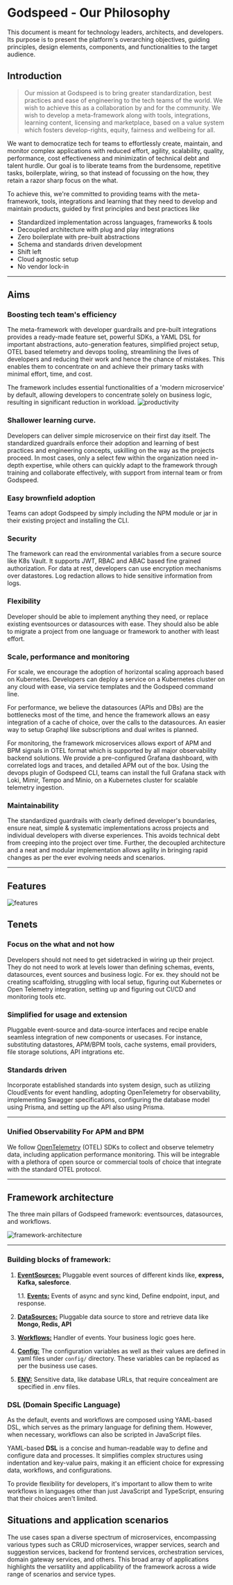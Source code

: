 # Godspeed - Our Philosophy

This document is meant for technology leaders, architects, and developers. Its purpose is to present the platform's overarching objectives, guiding principles, design elements, components, and functionalities to the target audience.

## Introduction
> Our mission at Godspeed is to bring greater standardization, best practices and ease of engineering to the tech teams of the world. We wish to achieve this as a collaboration by and for the community.  We wish to develop a meta-framework along with tools, integrations, learning content, licensing and marketplace, based on a value system which fosters develop-rights, equity, fairness and wellbeing for all. 

We want to democratize tech for teams to effortlessly create, maintain, and monitor complex applications with reduced effort, agility, scalability, quality, performance, cost effectiveness and minimizatin of technical debt and talent hurdle. Our goal is to liberate teams from the burdensome, repetitive tasks, boilerplate, wiring, so that instead of focussing on the how, they retain a razor sharp focus on the what.

To achieve this, we're committed to providing teams with the meta-framework, tools, integrations and learning that they need to develop and maintain products, guided by first principles and best practices like
* Standardized implementation across languages, frameworks & tools
* Decoupled architecture with plug and play integrations
* Zero boilerplate with pre-built abstractions
* Schema and standards driven development
* Shift left
* Cloud agnostic setup
* No vendor lock-in

---

## Aims

### Boosting tech team's efficiency

The meta-framework with developer guardrails and pre-built integrations provides a ready-made feature set, powerful SDKs, a YAML DSL for important abstractions, auto-generation features, simplified project setup, OTEL based telemetry and devops tooling, streamlining the lives of developers and reducing their work and hence the chance of mistakes. This enables them to concentrate on and achieve their primary tasks with minimal effort, time, and cost.

The framework includes essential functionalities of a 'modern microservice' by default, allowing developers to concentrate solely on business logic, resulting in significant reduction in workload.
![productivity](/img/productivity.png)


### Shallower learning curve.

Developers can deliver simple microservice on their first day itself. The standardized guardrails enforce their adoption and learning of best practices and engineering concepts, uskilling on the way as the projects proceed. In most cases, only a select few within the organization need in-depth expertise, while others can quickly adapt to the framework through training and collaborate effectively, with support from internal team or from Godspeed.

### Easy brownfield adoption
Teams can adopt Godspeed by simply including the NPM module or jar in their existing project and installing the CLI. 

### Security

The framework can read the environmental variables from a secure source like K8s Vault. It supports JWT, RBAC and ABAC based fine grained authorization. For data at rest, developers can use encryption mechanisms over datastores. Log redaction allows to hide sensitive information from logs.

### Flexibility
Developer should be able to implement anything they need, or replace existing eventsources or datasources with ease. They should also be able to migrate a project from one language or framework to another with least effort.

### Scale, performance and monitoring
For scale, we encourage the adoption of horizontal scaling approach based on Kubernetes. Developers can deploy a service on a Kubernetes cluster on any cloud with ease, via service templates and the Godspeed command line.

For performance, we believe the datasources (APIs and DBs) are the bottlenecks most of the time, and hence the framework allows an easy integration of a cache of choice, over the calls to the datasources. An easier way to setup Graphql like subscriptions and dual writes is planned.

For monitoring, the framework microservices allows export of APM and BPM signals in OTEL format which is supported by all major observability backend solutions. We provide a pre-configured Grafana dashboard, with correlated logs and traces, and detailed APM out of the box. Using the devops plugin of Godspeed CLI, teams can install the full Grafana stack with Loki, Mimir, Tempo and Minio, on a Kubernetes cluster for scalable telemetry ingestion.

### Maintainability
The standardized guardrails with clearly defined developer's boundaries, ensure neat, simple & systematic implementations across projects and individual developers with diverse experiences. This avoids technical debt from creeping into the project over time. Further, the decoupled architecture and a neat and modular implementation allows agility in bringing rapid changes as per the ever evolving needs and scenarios.


---

## Features
![features](/img/features.png)

## Tenets

### Focus on the what and not how

Developers should not need to get sidetracked in wiring up their project. They do not need to work at levels lower than defining schemas, events, datasources, event sources and business logic. For ex. they should not be creating scaffolding, struggling with local setup, figuring out Kubernetes or Open Telemetry integration, setting up and figuring out CI/CD and monitoring tools etc.

### Simplified for usage and extension

Pluggable event-source and data-source interfaces and recipe enable seamless integration of new components or usecases. For instance, substituting datastores, APM/BPM tools, cache systems, email providers, file storage solutions, API intgrations etc.

### Standards driven

Incorporate established standards into system design, such as utilizing CloudEvents for event handling, adopting OpenTelemetry for observability, implementing Swagger specifications, configuring the database model using Prisma, and setting up the API also using Prisma.

---

### Unified Observability For APM and BPM

We follow [OpenTelemetry](https://opentelemetry.io/) (OTEL) SDKs to collect and observe telemetry data, including application performance monitoring. This will be integrable with a plethora of open source or commercial tools of choice that integrate with the standard OTEL protocol.

---

## Framework architecture

The three main pillars of Godspeed framework: eventsources, datasources, and workflows.

![framework-architecture](/img/framework-architecture.png)

---

### Building blocks of framework:

1. [**EventSources:**](/docs/event_sources/overview.md) Pluggable event sources of different kinds like, **express, Kafka, salesforce**.

    1.1. [**Events:**](/docs/events/overview.md) Events of async and sync kind, Define endpoint, input, and response.

2. [**DataSources:**](/docs/data_sources/overview.md) Pluggable data source to store and retrieve data like **Mongo, Redis, API**

3. [**Workflows:**](/docs/workflows/overview.md) Handler of events. Your business logic goes here.

4. [**Config:**](#building-blocks-of-framework) The configuration variables as well as their values are defined in yaml files under `config/` directory. These variables can be replaced as per the business use cases.

5. [**ENV:**](#building-blocks-of-framework) Sensitive data, like database URLs, that require concealment are specified in .env files.


### DSL (Domain Specific Language)
 As the default, events and workflows are composed using YAML-based DSL, which serves as the primary language for defining them. However, when necessary, workflows can also be scripted in JavaScript files.

YAML-based **DSL** is a concise and human-readable way to define and configure data and processes. It simplifies complex structures using indentation and key-value pairs, making it an efficient choice for expressing data, workflows, and configurations.

To provide flexibility for developers, it's important to allow them to write workflows in languages other than just JavaScript and TypeScript, ensuring that their choices aren't limited.

## Situations and application scenarios

The use cases span a diverse spectrum of microservices, encompassing various types such as CRUD microservices, wrapper services, search and suggestion services, backend for frontend services, orchestration services, domain gateway services, and others. This broad array of applications highlights the versatility and applicability of the framework across a wide range of scenarios and service types.